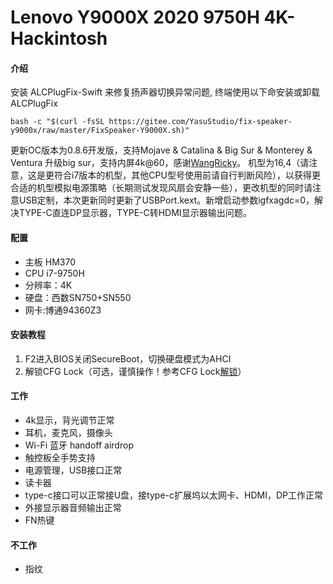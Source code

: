 # Lenovo Y9000X 2020 9750H 4K-Hackintosh

#### 介绍
安装 ALCPlugFix-Swift 来修复扬声器切换异常问题, 终端使用以下命安装或卸载 ALCPlugFix
  
```
bash -c "$(curl -fsSL https://gitee.com/YasuStudio/fix-speaker-y9000x/raw/master/FixSpeaker-Y9000X.sh)"
```
更新OC版本为0.8.6开发版，支持Mojave & Catalina & Big Sur & Monterey & Ventura
升级big sur，支持内屏4k@60，感谢[WangRicky](http://github.com/WangRicky/Y9000X-HACKINTOSH)。
机型为16,4（请注意，这是更符合i7版本的机型，其他CPU型号使用前请自行判断风险），以获得更合适的机型模拟电源策略（长期测试发现风扇会安静一些），更改机型的同时请注意USB定制，本次更新同时更新了USBPort.kext。新增启动参数igfxagdc=0，解决TYPE-C直连DP显示器，TYPE-C转HDMI显示器输出问题。

 #### **配置** 
- 主板 HM370
- CPU i7-9750H
- 分辨率：4K
- 硬盘：西数SN750+SN550
- 网卡:博通94360Z3

#### 安装教程

1.  F2进入BIOS关闭SecureBoot，切换硬盘模式为AHCI
2.  解锁CFG Lock（可选，谨慎操作！参考CFG Lock[解锁](https://bbs.pcbeta.com/viewthread-1845189-1-1.html)）

#### 工作


- 4k显示，背光调节正常
- 耳机，麦克风，摄像头
- Wi-Fi 蓝牙 handoff airdrop
- 触控板全手势支持
- 电源管理，USB接口正常
- 读卡器
- type-c接口可以正常接U盘，接type-c扩展坞以太网卡、HDMI，DP工作正常
- 外接显示器音频输出正常
- FN热键


#### 不工作

- 指纹


